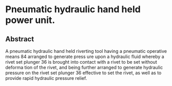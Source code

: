 # Pneumatic hydraulic hand held power unit.

## Abstract
A pneumatic hydraulic hand held riverting tool having a pneumatic operative means 84 arranged to generate press ure upon a hydraulic fluid whereby a rivet set plunger 36 is brought into contact with a rivet to be set without deforma tion of the rivet, and being further arranged to generate hydraulic pressure on the rivet set plunger 36 effective to set the rivet, as well as to provide rapid hydraulic pressure relief.